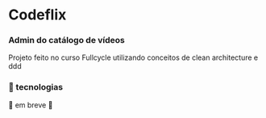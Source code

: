 # Codeflix

### Admin do catálogo de vídeos

Projeto feito no curso Fullcycle utilizando conceitos de clean architecture e ddd

### :wrench: tecnologias

:construction: em breve :construction:
